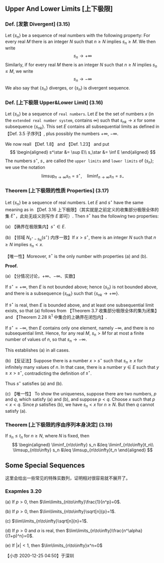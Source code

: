## Upper And Lower Limits [上下极限]

### Def. [发散 Divergent] (3.15)

Let $\{s_n\}$ be a sequence of real numbers with the following property: For every real $M$ there is an integer $N$ such that $n\geq N$ implies $s_n\geq M$. We then write
$$
s_n \to +\infty
$$
Similarly, if for every real $M$ there is an integer $N$ such that $n\geq N$ implies $s_n\leq M$, we write
$$
s_n\to -\infty
$$
We also say that $\{s_n\}$ diverges, or $\{s_n\}$ is divergent sequence.

### Def. [上下极限 Upper&Lower Limit] (3.16)

Let $\{s_n\}$ be a sequence of `real numbers`. Let $E$ be the set of numbers $x$ (in the `extended real number system`, contains $\infty$) such that $s_{nk}\to x$ for some subsequence $\{s_{nk}\}$. This set $E$ contains all subsequential limits as defined in 【Def. 3.5 子序列】, plus possibly the numbers $+\infty$, $-\infty$.

We now reall 【Def. 1.8】 and 【Def. 1.23】 and put
$$
\begin{aligned}
s^\star &= \sup E\\
s_\star &= \inf E
\end{aligned}
$$
The numbers $s^\star$, $s_\star$ are called the `upper limits` and `lower limits` of $\{s_n\}$; we use the notation
$$
\limsup_{n\to\infty}s_n=s^\star, \quad \liminf_{n\to\infty}s_n=s_\star
$$

### Theorem [上下极限的性质 Properties] (3.17)
Let $\{s_n\}$ be a sequence of real numbers. Let $E$ and $s^\star$ have the same meaning as in 【Def. 3.16 上下极限】（其实就是之前定义的收集部分极限全体的集 $E^\star$，此处无歧义则写作 $E$ 即可）. Then $s^\star$ has the following two properties:

(a) 【确界在极限集内】$s^\star \in E$.

(b) 【邻域 $N_{s^\star - s_N}(s^\star)$ 内序一致】If $x>s^\star$, there is an integer $N$ such that $n\geq N$ implies $s_n< x$.

【唯一性】Moreover, $s^\star$ is the only number with properties (a) and (b).

**Proof.** 

(a) 【分情况讨论，$+\infty$、$-\infty$、实数】

If $s^\star = +\infty$, then $E$ is not bounded above; hence $\{s_n\}$ is not bounded above, and there is a subsequence $\{s_{nk}\}$ such that $\{s_{nk}\to +\infty\}$.

If $s^\star$ is real, then $E$ is bounded above, and at least one subsequential limit exists, so that (a) follows from 【Theorem 3.7 收集部分极限全体的集为闭集】 and 【Theorem 2.28 $\mathbb R^1$ 中集合的上确界在闭包内】.

If $s^\star = -\infty$, then $E$ contains only one element, namely $-\infty$, and there is no subsequential limit. Hence, for any real $M$, $s_n>M$ for at most a finite number of values of $n$, so that $s_n\to-\infty$.

This establishes (a) in all cases.

(b) 【反证法】Suppose there is a number $x> s^\star$ such that $s_n\geq x$ for infinitely many values of $n$. In that case, there is a number $y\in E$ such that $y\geq x> s^\star$, contradicting the definition of $s^\star$.

Thus $s^\star$ satisfies (a) and (b).

(c) 【唯一性】 To show the uniqueness, suppose there are two numbers, $p$ and $q$, which satisfy (a) and (b), and suppose $p< q$. Choose $x$ such that $p< x< q$. Since $p$ satisfies (b), we have $s_n< x$ for $n\geq N$. But then $q$ cannot satisfy (a).

### Theorem [上下极限的序由序列本身决定] (3.19)

If $s_n\leq t_n$ for $n\geq N$, where $N$ is fixed, then
$$
\begin{aligned}
\liminf_{n\to\infty} s_n &\leq \liminf_{n\to\infty}t_n\\
\limsup_{n\to\infty} s_n &\leq \limsup_{n\to\infty}t_n
\end{aligned}
$$

## Some Special Sequences

这里会给出一些常见的特殊实数列，证明相对很容易就不展开了。

### Exapmles 3.20

(a) If $p>0$, then $\lim\limits_{n\to\infty}\frac{1}{n^p}=0$.

(b) If $p>0$, then $\lim\limits_{n\to\infty}\sqrt[n]{p}=1$.

(c) $\lim\limits_{n\to\infty}\sqrt[n]{n}=1$.

(d) If $p>0$ and $\alpha$ is real, then $\lim\limits_{n\to\infty}\frac{n^\alpha}{(1+p)^n}=0$.

(e) If $|x|< 1$, then $\lim\limits_{n\to\infty}x^n=0$

【小亦 2020-12-25 04:50】于深圳
